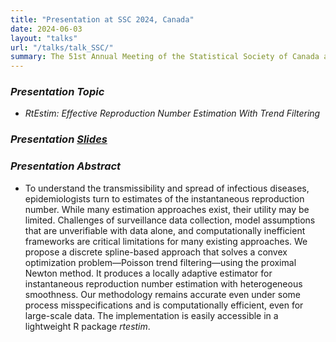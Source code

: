 ```yaml
---
title: "Presentation at SSC 2024, Canada"
date: 2024-06-03
layout: "talks"
url: "/talks/talk_SSC/"
summary: The 51st Annual Meeting of the Statistical Society of Canada at Memorial University of Newfoundland, St. John’s, NB, Canada
---
```


### *Presentation Topic*
  - *RtEstim: Effective Reproduction Number Estimation With Trend Filtering*

### *Presentation [Slides](https://docs.google.com/presentation/d/1PCo49L6WOxv4vvAaegffH9j_HZZ-sAYXqxmRC5jMjtE/edit?usp=sharing)*

### *Presentation Abstract*
  - To understand the transmissibility and spread of infectious diseases, epidemiologists turn to estimates of the instantaneous reproduction number. While many estimation approaches exist, their utility may be limited. Challenges of surveillance data collection, model assumptions that are unverifiable with data alone, and computationally inefficient frameworks are critical limitations for many existing approaches. We propose a discrete spline-based approach that solves a convex optimization problem—Poisson trend filtering—using the proximal Newton method. It produces a locally adaptive estimator for instantaneous reproduction number estimation with heterogeneous smoothness. Our methodology remains accurate even under some process misspecifications and is computationally efficient, even for large-scale data. The implementation is easily accessible in a lightweight R package *rtestim*.
